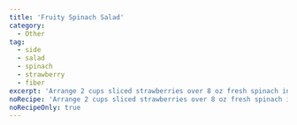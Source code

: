 ```yaml
---
title: 'Fruity Spinach Salad'
category:
  - Other
tag:
  - side
  - salad
  - spinach
  - strawberry
  - fiber
excerpt: 'Arrange 2 cups sliced strawberries over 8 oz fresh spinach in a serving bowl. Make dressing (1 tbsp sesame seeds, ½ tbsp poppy or chia seeds, 1 green onion chopped, 2 tbsp oil, 2 tbsp balsamic vinegar. Put in a blender until smooth.) and pour over salad, & toss.'
noRecipe: 'Arrange 2 cups sliced strawberries over 8 oz fresh spinach in a serving bowl. Make dressing (1 tbsp sesame seeds, ½ tbsp poppy or chia seeds, 1 green onion chopped, 2 tbsp oil, 2 tbsp balsamic vinegar. Put in a blender until smooth.) and pour over salad, & toss.'
noRecipeOnly: true
---
```

